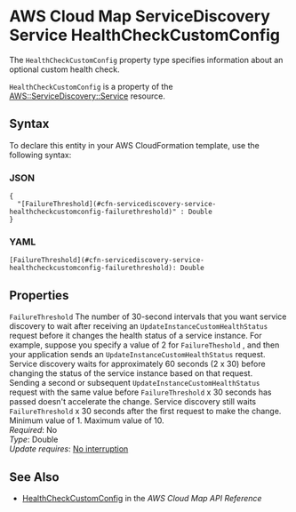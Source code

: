 # AWS Cloud Map ServiceDiscovery Service HealthCheckCustomConfig<a name="aws-properties-servicediscovery-service-healthcheckcustomconfig"></a>

<a name="aws-properties-servicediscovery-service-healthcheckcustomconfig-description"></a>The `HealthCheckCustomConfig` property type specifies information about an optional custom health check\.

<a name="aws-properties-servicediscovery-service-healthcheckcustomconfig-inheritance"></a> `HealthCheckCustomConfig` is a property of the [AWS::ServiceDiscovery::Service](aws-resource-servicediscovery-service.md) resource\.

## Syntax<a name="aws-properties-servicediscovery-service-healthcheckcustomconfig-syntax"></a>

To declare this entity in your AWS CloudFormation template, use the following syntax:

### JSON<a name="aws-properties-servicediscovery-service-healthcheckcustomconfig-syntax.json"></a>

```
{
  "[FailureThreshold](#cfn-servicediscovery-service-healthcheckcustomconfig-failurethreshold)" : Double
}
```

### YAML<a name="aws-properties-servicediscovery-service-healthcheckcustomconfig-syntax.yaml"></a>

```
[FailureThreshold](#cfn-servicediscovery-service-healthcheckcustomconfig-failurethreshold): Double
```

## Properties<a name="aws-properties-servicediscovery-service-healthcheckcustomconfig-properties"></a>

`FailureThreshold`  <a name="cfn-servicediscovery-service-healthcheckcustomconfig-failurethreshold"></a>
The number of 30\-second intervals that you want service discovery to wait after receiving an `UpdateInstanceCustomHealthStatus` request before it changes the health status of a service instance\. For example, suppose you specify a value of 2 for `FailureTheshold` , and then your application sends an `UpdateInstanceCustomHealthStatus` request\. Service discovery waits for approximately 60 seconds \(2 x 30\) before changing the status of the service instance based on that request\.  
Sending a second or subsequent `UpdateInstanceCustomHealthStatus` request with the same value before `FailureThreshold` x 30 seconds has passed doesn't accelerate the change\. Service discovery still waits `FailureThreshold` x 30 seconds after the first request to make the change\.  
Minimum value of 1\. Maximum value of 10\.  
 *Required*: No  
 *Type*: Double  
 *Update requires*: [No interruption](using-cfn-updating-stacks-update-behaviors.md#update-no-interrupt) 

## See Also<a name="aws-properties-servicediscovery-service-healthcheckcustomconfig-seealso"></a>
+ [HealthCheckCustomConfig](https://docs.aws.amazon.com/cloud-map/latest/api/API_HealthCheckCustomConfig.html) in the *AWS Cloud Map API Reference*